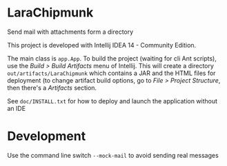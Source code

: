 LaraChipmunk
============

Send mail with attachments form a directory

This project is developed with Intellij IDEA 14 - Community Edition.

The main class is `app.App`. To build the project (waiting for cli Ant scripts),
use the *Build > Build Artifacts* menu of Intellij. This will create a directory
`out/artifacts/LaraChipmunk` which contains a JAR and the HTML files for
deployment (to change artifact build options, go to *File > Project Structure*,
then there's a *Artifacts* section.

See `doc/INSTALL.txt` for how to deploy and launch the application without an IDE

Development
===========

Use the command line switch `--mock-mail` to avoid sending real messages

